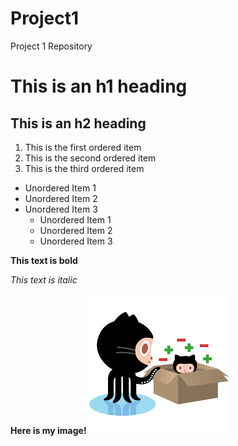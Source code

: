 # Project1
Project 1 Repository

# This is an h1 heading

## This is an h2 heading

1. This is the first ordered item
1. This is the second ordered item
1. This is the third ordered item
* Unordered Item 1
* Unordered Item 2
* Unordered Item 3
  * Unordered Item 1
  * Unordered Item 2
  * Unordered Item 3

**This text is bold**

_This text is italic_

**Here is my image!**
![Github Image](/images/git.png)
